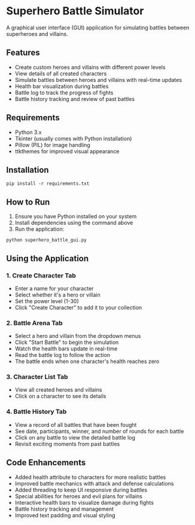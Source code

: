 # Superhero Battle Simulator

A graphical user interface (GUI) application for simulating battles between superheroes and villains.

## Features

- Create custom heroes and villains with different power levels
- View details of all created characters
- Simulate battles between heroes and villains with real-time updates
- Health bar visualization during battles
- Battle log to track the progress of fights
- Battle history tracking and review of past battles

## Requirements

- Python 3.x
- Tkinter (usually comes with Python installation)
- Pillow (PIL) for image handling
- ttkthemes for improved visual appearance

## Installation

```
pip install -r requirements.txt
```

## How to Run

1. Ensure you have Python installed on your system
2. Install dependencies using the command above
3. Run the application:

```
python superhero_battle_gui.py
```

## Using the Application

### 1. Create Character Tab

- Enter a name for your character
- Select whether it's a hero or villain
- Set the power level (1-30)
- Click "Create Character" to add it to your collection

### 2. Battle Arena Tab

- Select a hero and villain from the dropdown menus
- Click "Start Battle" to begin the simulation
- Watch the health bars update in real-time
- Read the battle log to follow the action
- The battle ends when one character's health reaches zero

### 3. Character List Tab

- View all created heroes and villains
- Click on a character to see its details

### 4. Battle History Tab

- View a record of all battles that have been fought
- See date, participants, winner, and number of rounds for each battle
- Click on any battle to view the detailed battle log
- Revisit exciting moments from past battles

## Code Enhancements

- Added health attribute to characters for more realistic battles
- Improved battle mechanics with attack and defense calculations
- Added threading to keep UI responsive during battles
- Special abilities for heroes and evil plans for villains
- Interactive health bars to visualize damage during fights
- Battle history tracking and management
- Improved text padding and visual styling
